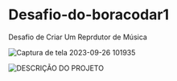 # Desafio-do-boracodar1
Desafio de Criar Um Reprdutor de Música


![Captura de tela 2023-09-26 101935](https://github.com/DevTechMastersr/Desafio-do-boracodar1/assets/145814759/754a0a6f-7a62-4695-a1f8-b3005a1f4073)


![DESCRIÇÃO DO PROJETO](https://github.com/DevTechMastersr/Desafio-do-boracodar1/assets/145814759/967da08f-8398-41c0-b079-bcee11b1cd7d)

